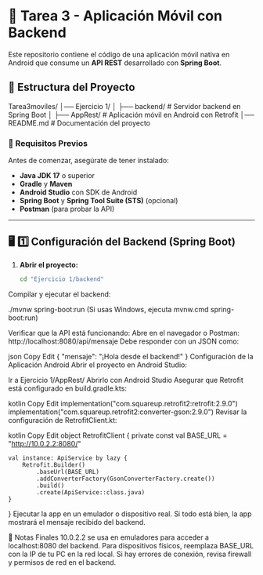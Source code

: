 # 📌 Tarea 3 - Aplicación Móvil con Backend

Este repositorio contiene el código de una aplicación móvil nativa en Android que consume un **API REST** desarrollado con **Spring Boot**.

## 📂 Estructura del Proyecto

Tarea3moviles/ │── Ejercicio 1/ │ ├── backend/ # Servidor backend en Spring Boot │ ├── AppRest/ # Aplicación móvil en Android con Retrofit │── README.md # Documentación del proyecto


### 🚀 Requisitos Previos

Antes de comenzar, asegúrate de tener instalado:

- **Java JDK 17** o superior
- **Gradle** y **Maven**
- **Android Studio** con SDK de Android
- **Spring Boot** y **Spring Tool Suite (STS)** (opcional)
- **Postman** (para probar la API)

---

## 🖥️ 1️⃣ Configuración del Backend (Spring Boot)

1. **Abrir el proyecto:**
   ```bash
   cd "Ejercicio 1/backend"
Compilar y ejecutar el backend:

./mvnw spring-boot:run
(Si usas Windows, ejecuta mvnw.cmd spring-boot:run)

Verificar que la API está funcionando:
Abre en el navegador o Postman:
http://localhost:8080/api/mensaje
Debe responder con un JSON como:

json
Copy
Edit
{
  "mensaje": "¡Hola desde el backend!"
}
 Configuración de la Aplicación Android
Abrir el proyecto en Android Studio:

Ir a Ejercicio 1/AppRest/
Abrirlo con Android Studio
Asegurar que Retrofit está configurado en build.gradle.kts:

kotlin
Copy
Edit
implementation("com.squareup.retrofit2:retrofit:2.9.0")
implementation("com.squareup.retrofit2:converter-gson:2.9.0")
Revisar la configuración de RetrofitClient.kt:

kotlin
Copy
Edit
object RetrofitClient {
    private const val BASE_URL = "http://10.0.2.2:8080/"

    val instance: ApiService by lazy {
        Retrofit.Builder()
            .baseUrl(BASE_URL)
            .addConverterFactory(GsonConverterFactory.create())
            .build()
            .create(ApiService::class.java)
    }
}
Ejecutar la app en un emulador o dispositivo real.
Si todo está bien, la app mostrará el mensaje recibido del backend.

🎯 Notas Finales
10.0.2.2 se usa en emuladores para acceder a localhost:8080 del backend.
Para dispositivos físicos, reemplaza BASE_URL con la IP de tu PC en la red local.
Si hay errores de conexión, revisa firewall y permisos de red en el backend.
